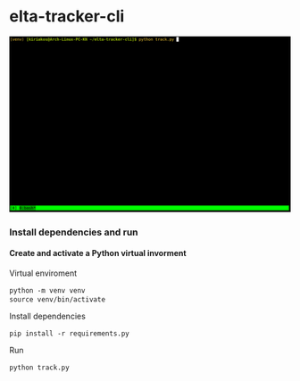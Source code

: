 # elta-tracker-cli

![alt screenshot](screenshot.gif)

### Install dependencies and run

#### Create and activate a Python virtual invorment

Virtual enviroment
```
python -m venv venv
source venv/bin/activate
```
Install dependencies
```
pip install -r requirements.py
```

Run
```
python track.py
```
